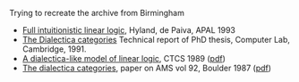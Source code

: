 Trying to recreate the archive from Birmingham


   * [Full intuitionistic linear logic](https://github.com/vcvpaiva/DialecticaCategories/blob/master/OPLSS2025/FILLofficial.pdf), Hyland, de Paiva, APAL 1993
   * [The Dialectica categories](https://www.cl.cam.ac.uk/techreports/UCAM-CL-TR-213.pdf) Technical report of PhD thesis, Computer Lab, Cambridge, 1991.
   * [A dialectica-like model of linear logic](https://www.researchgate.net/publication/221233587_A_Dialectica-like_Model_of_Linear_Logic), CTCS 1989 ([pdf](https://github.com/vcvpaiva/DialecticaCategories/blob/master/MRC/A_Dialectica-like_Model_of_Linear_Logic.pdf)) 
   * [The dialectica categories](https://www.ams.org/books/conm/092/),  paper on AMS vol 92, Boulder 1987 ([pdf](https://github.com/vcvpaiva/DialecticaCategories/blob/master/MRC/dial87-1.pdf))
